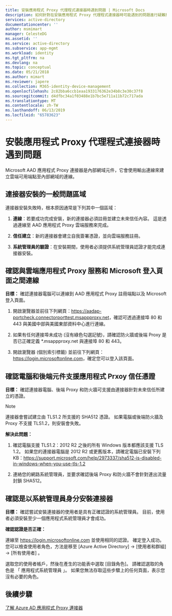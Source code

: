 ```yaml
---
title: 安裝應用程式 Proxy 代理程式連接器時遇到問題 | Microsoft Docs
description: 如何針對在安裝應用程式 Proxy 代理程式連接器時可能遇到的問題進行疑難排解
services: active-directory
documentationcenter: ''
author: msmimart
manager: CelesteDG
ms.assetid: ''
ms.service: active-directory
ms.subservice: app-mgmt
ms.workload: identity
ms.tgt_pltfrm: na
ms.devlang: na
ms.topic: conceptual
ms.date: 05/21/2018
ms.author: mimart
ms.reviewer: japere
ms.collection: M365-identity-device-management
ms.openlocfilehash: 2c82bba6ccb1eaa1933176362e34b8c3e30c37f8
ms.sourcegitcommit: d4dfbc34a1f03488e1b7bc5e711a11b72c717ada
ms.translationtype: MT
ms.contentlocale: zh-TW
ms.lasthandoff: 06/13/2019
ms.locfileid: "65783623"
---
```

# <a name="problem-installing-the-application-proxy-agent-connector"></a>安裝應用程式 Proxy 代理程式連接器時遇到問題

Microsoft AAD 應用程式 Proxy 連接器是內部網域元件，它會使用輸出連線來建立雲端可用端點至內部網域的連線。

## <a name="general-problem-areas-with-connector-installation"></a>連接器安裝的一般問題區域

連接器安裝失敗時，根本原因通常是下列其中一個區域：

1.  **連線**：若要成功完成安裝，新的連接器必須註冊並建立未來信任內容。 這是透過連線至 AAD 應用程式 Proxy 雲端服務來完成。

2.  **信任建立**：新的連接器會建立自我簽署憑證，並向雲端服務註冊。

3.  **系統管理員的驗證**：在安裝期間，使用者必須提供系統管理員認證才能完成連接器安裝。

## <a name="verify-connectivity-to-the-cloud-application-proxy-service-and-microsoft-login-page"></a>確認與雲端應用程式 Proxy 服務和 Microsoft 登入頁面之間連線

**目標：** 確認連接器電腦可以連線到 AAD 應用程式 Proxy 註冊端點以及 Microsoft 登入頁面。

1.  開啟瀏覽器並前往下列網頁：<https://aadap-portcheck.connectorporttest.msappproxy.net>，確認可透過連接埠 80 和 443 與美國中部與美國東部資料中心進行連線。

2.  如果有任何連接埠未成功 (沒有綠色勾選記號)，請確認防火牆或後端 Proxy 是否已正確定義 \*.msappproxy.net 與連接埠 80 和 443。

3.  開啟瀏覽器 (個別索引標籤) 並前往下列網頁：<https://login.microsoftonline.com>，確定您可以登入該頁面。

## <a name="verify-machine-and-backend-components-support-for-application-proxy-trust-cert"></a>確認電腦和後端元件支援應用程式 Prxoy 信任憑證

**目標：** 確認連接器電腦、後端 Proxy 和防火牆可支援由連接器針對未來信任所建立的憑證。

>[!NOTE]
>連接器會嘗試建立由 TLS1.2 所支援的 SHA512 憑證。 如果電腦或後端防火牆及 Proxy 不支援 TLS1.2，則安裝會失敗。
>
>

**解決此問題：**

1.  確認電腦支援 TLS1.2：2012 R2 之後的所有 Windows 版本都應該支援 TLS 1.2。 如果您的連接器電腦是 2012 R2 或更舊版本，請確定電腦已安裝下列 KB：<https://support.microsoft.com/help/2973337/sha512-is-disabled-in-windows-when-you-use-tls-1.2>

2.  連絡您的網路系統管理員，並要求確認後端 Proxy 和防火牆不會針對連出流量封鎖 SHA512。

## <a name="verify-admin-is-used-to-install-the-connector"></a>確認是以系統管理員身分安裝連接器

**目標：** 確認嘗試安裝連接器的使用者是具有正確認證的系統管理員。 目前，使用者必須安裝至少一個應用程式系統管理員才會成功。

**確認認證是否正確：**

連線至 <https://login.microsoftonline.com> 並使用相同的認證。 確定登入成功。 您可以檢查使用者角色，方法是移至 [Azure Active Directory]   -&gt; [使用者和群組]   -&gt; [所有使用者]  。 

選取您的使用者帳戶，然後在產生的功能表中選取 [目錄角色]。 請確認選取的角色是 「 應用程式系統管理員 」。 如果您無法存取這些步驟上的任何頁面，表示您沒有必要的角色。

## <a name="next-steps"></a>後續步驟
[了解 Azure AD 應用程式 Proxy 連接器](application-proxy-connectors.md)

